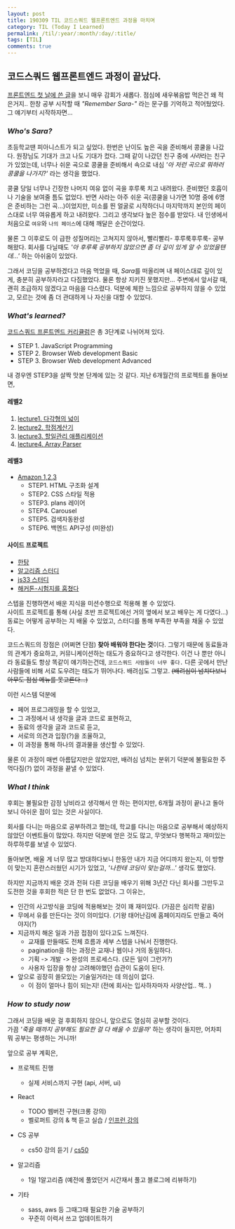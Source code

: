 ```yaml
---
layout: post
title: 190309 TIL 코드스쿼드 웹프론트엔드 과정을 마치며 
category: TIL (Today I Learned)
permalink: /til/:year/:month/:day/:title/
tags: [TIL]
comments: true
---
```


## **코드스쿼드 웹프론트엔드 과정이 끝났다.**

[프론트엔드 첫 날에 쓴 글](https://developersoom.github.io/til/2018/09/10/TIL/)을 보니 매우 감회가 새롭다. 점심에 새우볶음밥 먹은건 왜 적은거지.. 한창 공부 시작할 때 *"Remember Sara-"* 라는 문구를 기억하고 적어뒀었다. 그 얘기부터 시작하자면... 

### *Who's Sara?*

초등학교땐 피아니스트가 되고 싶었다. 한번은 난이도 높은 곡을 준비해서 콩쿨을 나갔다. 원장님도 기대가 크고 나도 기대가 컸다. 그때 같이 나갔던 친구 중에 *사라*라는 친구가 있었는데, 너무나 쉬운 곡으로 콩쿨을 준비해서 속으로 내심 *'아 저런 곡으로 뭐하러 콩쿨을 나가지?'* 라는 생각을 했었다.  

콩쿨 당일 너무나 긴장한 나머지 여유 없이 곡을 후루룩 치고 내려왔다. 준비했던 호흡이나 기술을 보여줄 틈도 없었다. 반면 사라는 아주 쉬운 곡(콩쿨을 나가면 10명 중에 6명은 준비하는 그런 곡...)이었지만, 미소를 띈 얼굴로 시작하더니 마지막까지 본인의 페이스대로 너무 여유롭게 하고 내려왔다. 그리고 생각보다 높은 점수를 받았다. 내 인생에서 처음으로 `여유`와 `나의 페이스`에 대해 깨달은 순간이었다.  

물론 그 이후로도 이 급한 성질머리는 고쳐지지 않아서, 빨리빨리- 후루룩후루룩- 공부해왔다. 회사를 다닐때도 *'아 후루룩 공부하지 않았으면 좀 더 깊이 있게 알 수 있었을텐데...'* 하는 아쉬움이 있었다.  

그래서 코딩을 공부하겠다고 마음 먹었을 때, *Sara*를 떠올리며 내 페이스대로 깊이 있게, 충분히 공부하자라고 다짐했었다. 물론 항상 지키진 못했지만... 주변에서 앞서갈 때, 괜히 조급하지 않겠다고 마음을 다스렸다. 덕분에 체한 느낌으로 공부하지 않을 수 있었고, 모르는 것에 좀 더 관대하게 나 자신을 대할 수 있었다.  

### *What's learned?*

[코드스쿼드 프론트엔드 커리큘럼](https://github.com/nigayo/front-end-curriculum/tree/2018_09)은 총 3단계로 나뉘어져 있다. 

- STEP 1. JavaScript Programming
- STEP 2. Browser Web development Basic
- STEP 3. Browser Web development Advanced

내 경우엔 STEP3을 살짝 맛본 단계에 있는 것 같다. 
지난 6개월간의 프로젝트를 돌아보면, 

#### 레벨2

1. [lecture1. 다각형의 넓이](https://github.com/developersoom/javascript-polygon)
2. [lecture2. 학점계산기](https://github.com/developersoom/javascript-grade)
3. [lecture3. 할일관리 애플리케이션](https://github.com/developersoom/javascript-todo)
4. [lecture4. Array Parser](https://github.com/developersoom/javascript-json)

#### 레벨3

- [Amazon 1,2,3](https://github.com/developersoom/javascript-amazon) 
    - STEP1. HTML 구조화 설계
    - STEP2. CSS 스타일 적용
    - STEP3. plans 레이어
    - STEP4. Carousel
    - STEP5. 검색자동완성
    - STEP6. 백엔드 API구성 (미완성)

#### 사이드 프로젝트 
- [한탕](https://github.com/developersoom/HanTang)
- [알고리즘 스터디](https://github.com/childrenOfCrong/AS)
- [js33 스터디](https://github.com/childrenOfCrong/33-js-concepts)
- [해커톤-시험지를 훔쳤다](https://github.com/HTMLhead/FE_hackathon)

스텝을 진행하면서 배운 지식을 미션수행으로 적용해 볼 수 있었다.  
사이트 프로젝트를 통해 (사실 초반 프로젝트에선 거의 옆에서 보고 배우는 게 다였다...) 동료는 어떻게 공부하는 지 배울 수 있었고, 스터디를 통해 부족한 부족을 채울 수 있었다. 

코드스쿼드의 장점은 (어쩌면 단점) **찾아 배워야 한다는 것**이다. 그렇기 때문에 동료들과의 관계가 중요하고, 커뮤니케이션하는 태도가 중요하다고 생각한다. 이건 나 뿐만 아니라 동료들도 항상 똑같이 얘기하는건데, `코드스쿼드 사람들이 너무 좋다.` 다른 곳에서 만난 사람들에 비해 서로 도우려는 태도가 뛰어나다. 배려심도 그렇고. ~~(배려심이 넘치다보니 아무도 점심 메뉴를 못고른다...)~~

이런 시스템 덕분에  

- 페어 프로그래밍을 할 수 있었고,
- 그 과정에서 내 생각을 글과 코드로 표현하고, 
- 동료의 생각을 글과 코드로 듣고, 
- 서로의 의견과 입장(?)을 조율하고,
- 이 과정을 통해 하나의 결과물을 생산할 수 있었다. 

물론 이 과정이 매번 아름답지만은 않았지만, 배려심 넘치는 분위기 덕분에 불필요한 주먹다짐(?) 없이 과정을 끝낼 수 있었다. 


### *What I think*

후회는 불필요한 감정 낭비라고 생각해서 안 하는 편이지만, 6개월 과정이 끝나고 돌아보니 아쉬운 점이 있는 것은 사실이다.  

회사를 다니는 마음으로 공부하려고 했는데, 학교를 다니는 마음으로 공부해서 예상하지 않았던 이벤트들이 많았다. 하지만 덕분에 얻은 것도 많고, 무엇보다 행복하고 재미있는 하루하루를 보낼 수 있었다.  

돌아보면, 배울 게 너무 많고 방대하다보니 한동안 내가 지금 어디까지 왔는지, 이 방향이 맞는지 혼란스러웠던 시기가 있었고, *'나한테 코딩이 맞는걸까...'* 생각도 했었다.

하지만 지금까지 배운 것과 전혀 다른 코딩을 배우기 위해 3년간 다닌 회사를 그만두고 도전한 것을 후회한 적은 단 한 번도 없었다. 그 이유는, 

- 인간의 사고방식을 코딩에 적용해보는 것이 꽤 재미있다. (가끔은 심리학 같음)
- 무에서 유를 만든다는 것이 의미있다. (기왕 태어난김에 홈페이지라도 만들고 죽어야지(?)
- 지금까지 해온 일과 가끔 접점이 있다고도 느껴진다. 
    - 교재를 만들때도 전체 흐름과 세부 스텝을 나눠서 진행한다.
    - pagination을 하는 과정은 교재나 웹이나 거의 동일하다.
    - 기획 -> 개발 -> 완성의 프로세스다. (모든 일이 그런가?)
    - 사용자 입장을 항상 고려해야했던 습관이 도움이 된다.
- 앞으로 굉장히 쓸모있는 기술일거라는 데 의심이 없다.
    - 이 점이 얼마나 힘이 되는지! (전에 회사는 입사하자마자 사양산업.. 책.. )

### *How to study now*

그래서 코딩을 배운 걸 후회하지 않으니, 앞으로도 열심히 공부할 것이다.  
가끔 *'죽을 때까지 공부해도 필요한 걸 다 배울 수 있을까'* 하는 생각이 들지만, 어차피 뭐 공부는 평생하는 거니까!  

앞으로 공부 계획은, 

- 프로젝트 진행
    - 실제 서비스까지 구현 (api, 서버, ui)

- React
    - TODO 웹버전 구현(크롱 강의)
    - 벨로퍼트 강의 & 책 듣고 실습 / [인프런 강의](https://www.inflearn.com/course/react-velopert/)

- CS 공부
    - cs50 강의 듣기 /
    [cs50](https://courses.edx.org/courses/course-v1:HarvardX+CS50+X/course/#block-v1:HarvardX+CS50+X+type@chapter+block@bdc606f10e7347f6a61a341c4544bbf7)

- 알고리즘 
    - 1일 1알고리즘 (예전에 풀었던거 시간재서 풀고 블로그에 리뷰하기)

- 기타
    - sass, aws 등 그때그때 필요한 기술 공부하기 
    - 꾸준히 이력서 쓰고 업데이트하기 